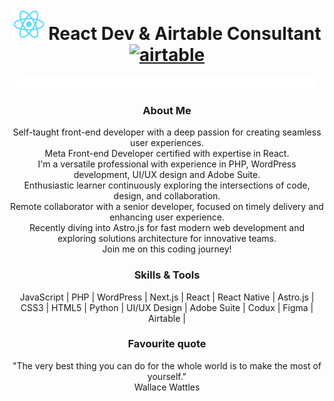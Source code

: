 <h1 align="center">  
  <img src="https://raw.githubusercontent.com/devicons/devicon/master/icons/react/react-original.svg" alt="react" width="50" height="50"/>
  React Dev & Airtable Consultant   
  <a href="https://airtable.com/invite/r/Aoj4KzQP" target="blank" >
    <img src="https://www.vectorlogo.zone/logos/airtable/airtable-icon.svg" alt="airtable" width="50" height="50" />
  </a> 
</h1>

<p align="center"> 
  <div align="center" style="background-color: white; padding: 10px; border-radius: 10px; margin: 10px;">
    
  </div>
</p>

<h3 align="center">About Me</h3>
<p align="center">
  Self-taught front-end developer with a deep passion for creating seamless user experiences. <br>Meta Front-end Developer certified with expertise in React. <br> I'm a versatile professional with experience in PHP, WordPress development, UI/UX design and Adobe Suite.<br> Enthusiastic learner continuously exploring the intersections of code, design, and collaboration. <br> Remote collaborator with a senior developer, focused on timely delivery and enhancing user experience. <br> Recently diving into Astro.js for fast modern web development and exploring solutions architecture for innovative teams. </br> Join me on this coding journey!
</p>

<h3 align="center">Skills & Tools</h3>
<p align="center"> 
 JavaScript | PHP | WordPress | Next.js | React | React Native | Astro.js | CSS3 | HTML5 | Python | UI/UX Design | Adobe Suite | Codux | Figma | Airtable |
</p>

<h3 align="center">Favourite quote</h3>
<p align="center"> 
  "The very best thing you can do for the whole world is to make the most of yourself." <br />Wallace Wattles
</p>

